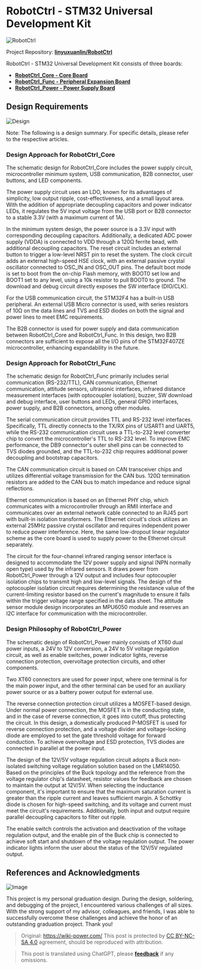# RobotCtrl - STM32 Universal Development Kit

![RobotCtrl](https://media.wiki-power.com/img/20220416181125.jpeg)

Project Repository: [**linyuxuanlin/RobotCtrl**](https://github.com/linyuxuanlin/RobotCtrl)

RobotCtrl - STM32 Universal Development Kit consists of three boards:

- [**RobotCtrl_Core - Core Board**](https://wiki-power.com/RobotCtrl_Core-%E6%A0%B8%E5%BF%83%E6%9D%BF)
- [**RobotCtrl_Func - Peripheral Expansion Board**](https://wiki-power.com/RobotCtrl_Func-%E5%A4%96%E8%AE%BE%E6%8B%93%E5%B1%95%E6%9D%BF)
- [**RobotCtrl_Power - Power Supply Board**](https://wiki-power.com/RobotCtrl_Power-%E7%94%B5%E6%BA%90%E4%BE%9B%E7%94%B5%E6%9D%BF)

## Design Requirements

![Design](https://media.wiki-power.com/img/20220527111854.png)

Note: The following is a design summary. For specific details, please refer to the respective articles.

### Design Approach for RobotCtrl_Core

The schematic design for RobotCtrl_Core includes the power supply circuit, microcontroller minimum system, USB communication, B2B connector, user buttons, and LED components.

The power supply circuit uses an LDO, known for its advantages of simplicity, low output ripple, cost-effectiveness, and a small layout area. With the addition of appropriate decoupling capacitors and power indicator LEDs, it regulates the 5V input voltage from the USB port or B2B connector to a stable 3.3V (with a maximum current of 1A).

In the minimum system design, the power source is a 3.3V input with corresponding decoupling capacitors. Additionally, a dedicated ADC power supply (VDDA) is connected to VDD through a 120Ω ferrite bead, with additional decoupling capacitors. The reset circuit includes an external button to trigger a low-level NRST pin to reset the system. The clock circuit adds an external high-speed HSE clock, with an external passive crystal oscillator connected to OSC_IN and OSC_OUT pins. The default boot mode is set to boot from the on-chip Flash memory, with BOOT0 set low and BOOT1 set to any level, using a 10k resistor to pull BOOT0 to ground. The download and debug circuit directly exposes the SW interface (DIO/CLK).

For the USB communication circuit, the STM32F4 has a built-in USB peripheral. An external USB Micro connector is used, with series resistors of 10Ω on the data lines and TVS and ESD diodes on both the signal and power lines to meet EMC requirements.

The B2B connector is used for power supply and data communication between RobotCtrl_Core and RobotCtrl_Func. In this design, two B2B connectors are sufficient to expose all the I/O pins of the STM32F407ZE microcontroller, enhancing expandability in the future.

### Design Approach for RobotCtrl_Func

The schematic design for RobotCtrl_Func primarily includes serial communication (RS-232/TTL), CAN communication, Ethernet communication, attitude sensors, ultrasonic interfaces, infrared distance measurement interfaces (with optocoupler isolation), buzzer, SW download and debug interface, user buttons and LEDs, general GPIO interfaces, power supply, and B2B connectors, among other modules.

The serial communication circuit provides TTL and RS-232 level interfaces. Specifically, TTL directly connects to the TX/RX pins of USART1 and UART5, while the RS-232 communication circuit uses a TTL-to-232 level converter chip to convert the microcontroller's TTL to RS-232 level. To improve EMC performance, the DB9 connector's outer shell pins can be connected to TVS diodes grounded, and the TTL-to-232 chip requires additional power decoupling and bootstrap capacitors.

The CAN communication circuit is based on CAN transceiver chips and utilizes differential voltage transmission for the CAN bus. 120Ω termination resistors are added to the CAN bus to match impedance and reduce signal reflections.

Ethernet communication is based on an Ethernet PHY chip, which communicates with a microcontroller through an RMII interface and communicates over an external network cable connected to an RJ45 port with built-in isolation transformers. The Ethernet circuit's clock utilizes an external 25MHz passive crystal oscillator and requires independent power to reduce power interference. Here, the same low-dropout linear regulator scheme as the core board is used to supply power to the Ethernet circuit separately.

The circuit for the four-channel infrared ranging sensor interface is designed to accommodate the 12V power supply and signal (NPN normally open type) used by the infrared sensors. It draws power from RobotCtrl_Power through a 12V output and includes four optocoupler isolation chips to transmit high and low-level signals. The design of the optocoupler isolation circuit requires determining the resistance value of the current-limiting resistor based on the current's magnitude to ensure it falls within the trigger voltage range specified in the data sheet. The attitude sensor module design incorporates an MPU6050 module and reserves an I2C interface for communication with the microcontroller.

### Design Philosophy of RobotCtrl_Power

The schematic design of RobotCtrl_Power mainly consists of XT60 dual power inputs, a 24V to 12V conversion, a 24V to 5V voltage regulation circuit, as well as enable switches, power indicator lights, reverse connection protection, overvoltage protection circuits, and other components.

Two XT60 connectors are used for power input, where one terminal is for the main power input, and the other terminal can be used for an auxiliary power source or as a battery power output for external use.

The reverse connection protection circuit utilizes a MOSFET-based design. Under normal power connection, the MOSFET is in the conducting state, and in the case of reverse connection, it goes into cutoff, thus protecting the circuit. In this design, a domestically produced P-MOSFET is used for reverse connection protection, and a voltage divider and voltage-locking diode are employed to set the gate threshold voltage for forward conduction. To achieve overvoltage and ESD protection, TVS diodes are connected in parallel at the power input.

The design of the 12V/5V voltage regulation circuit adopts a Buck non-isolated switching voltage regulation solution based on the LMR14050. Based on the principles of the Buck topology and the reference from the voltage regulator chip's datasheet, resistor values for feedback are chosen to maintain the output at 12V/5V. When selecting the inductance component, it's important to ensure that the maximum saturation current is greater than the ripple current and leaves sufficient margin. A Schottky diode is chosen for high-speed switching, and its voltage and current must meet the circuit's requirements. Additionally, both input and output require parallel decoupling capacitors to filter out ripple.

The enable switch controls the activation and deactivation of the voltage regulation output, and the enable pin of the Buck chip is connected to achieve soft start and shutdown of the voltage regulation output. The power indicator lights inform the user about the status of the 12V/5V regulated output.

## References and Acknowledgments

![Image](https://media.wiki-power.com/img/20220416181139.jpeg)

This project is my personal graduation design. During the design, soldering, and debugging of the project, I encountered various challenges of all sizes. With the strong support of my advisor, colleagues, and friends, I was able to successfully overcome these challenges and achieve the honor of an outstanding graduation project. Thank you!

> Original: <https://wiki-power.com/>
> This post is protected by [CC BY-NC-SA 4.0](https://creativecommons.org/licenses/by/4.0/deed.en) agreement, should be reproduced with attribution.

> This post is translated using ChatGPT, please [**feedback**](https://github.com/linyuxuanlin/Wiki_MkDocs/issues/new) if any omissions.
